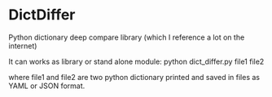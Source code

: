 # DictDiffer
Python dictionary deep compare library (which I reference a lot on the internet)

It can works as library or stand alone module:
python dict_differ.py file1 file2

  where file1 and file2 are two python dictionary printed and saved in files as YAML or JSON format.
